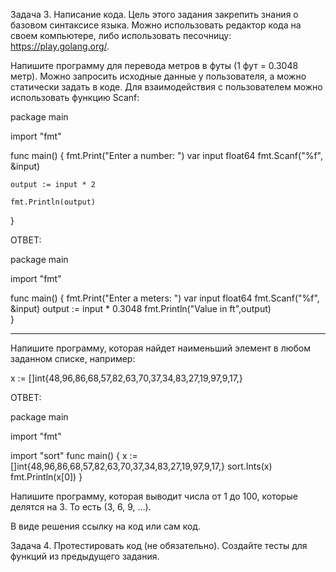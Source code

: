 Задача 3. Написание кода.
Цель этого задания закрепить знания о базовом синтаксисе языка. Можно использовать редактор кода на своем компьютере, либо использовать песочницу: https://play.golang.org/.

Напишите программу для перевода метров в футы (1 фут = 0.3048 метр). Можно запросить исходные данные у пользователя, а можно статически задать в коде. Для взаимодействия с пользователем можно использовать функцию Scanf:

package main

import "fmt"

func main() {
    fmt.Print("Enter a number: ")
    var input float64
    fmt.Scanf("%f", &input)

    output := input * 2

    fmt.Println(output)    
}

ОТВЕТ:

package main

import "fmt"

func main() {
    fmt.Print("Enter a meters: ")
    var input float64
    fmt.Scanf("%f", &input)
    output := input * 0.3048
    fmt.Println("Value in ft",output)    
}

-------------------------

Напишите программу, которая найдет наименьший элемент в любом заданном списке, например:

x := []int{48,96,86,68,57,82,63,70,37,34,83,27,19,97,9,17,}

ОТВЕТ:

package main

import "fmt"

import "sort"
func main() {
    x := []int{48,96,86,68,57,82,63,70,37,34,83,27,19,97,9,17,}
    sort.Ints(x)
    fmt.Println(x[0])
}


Напишите программу, которая выводит числа от 1 до 100, которые делятся на 3. То есть (3, 6, 9, …).

В виде решения ссылку на код или сам код.

Задача 4. Протестировать код (не обязательно).
Создайте тесты для функций из предыдущего задания.



